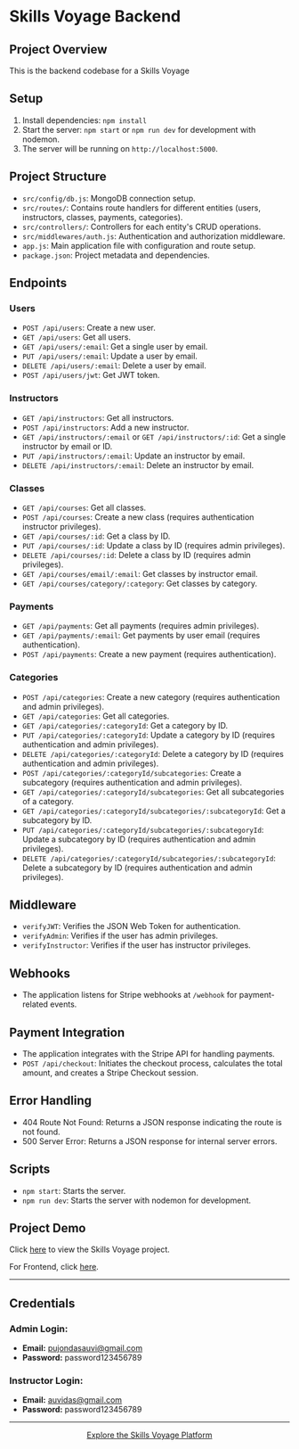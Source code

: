 # Skills Voyage Backend

## Project Overview

This is the backend codebase for a Skills Voyage

## Setup

1. Install dependencies: `npm install`
2. Start the server: `npm start` or `npm run dev` for development with nodemon.
3. The server will be running on `http://localhost:5000`.

## Project Structure

- `src/config/db.js`: MongoDB connection setup.
- `src/routes/`: Contains route handlers for different entities (users, instructors, classes, payments, categories).
- `src/controllers/`: Controllers for each entity's CRUD operations.
- `src/middlewares/auth.js`: Authentication and authorization middleware.
- `app.js`: Main application file with configuration and route setup.
- `package.json`: Project metadata and dependencies.

## Endpoints

### Users

- `POST /api/users`: Create a new user.
- `GET /api/users`: Get all users.
- `GET /api/users/:email`: Get a single user by email.
- `PUT /api/users/:email`: Update a user by email.
- `DELETE /api/users/:email`: Delete a user by email.
- `POST /api/users/jwt`: Get JWT token.

### Instructors

- `GET /api/instructors`: Get all instructors.
- `POST /api/instructors`: Add a new instructor.
- `GET /api/instructors/:email` or `GET /api/instructors/:id`: Get a single instructor by email or ID.
- `PUT /api/instructors/:email`: Update an instructor by email.
- `DELETE /api/instructors/:email`: Delete an instructor by email.

### Classes

- `GET /api/courses`: Get all classes.
- `POST /api/courses`: Create a new class (requires authentication instructor privileges).
- `GET /api/courses/:id`: Get a class by ID.
- `PUT /api/courses/:id`: Update a class by ID (requires admin privileges).
- `DELETE /api/courses/:id`: Delete a class by ID (requires admin privileges).
- `GET /api/courses/email/:email`: Get classes by instructor email.
- `GET /api/courses/category/:category`: Get classes by category.

### Payments

- `GET /api/payments`: Get all payments (requires admin privileges).
- `GET /api/payments/:email`: Get payments by user email (requires authentication).
- `POST /api/payments`: Create a new payment (requires authentication).

### Categories

- `POST /api/categories`: Create a new category (requires authentication and admin privileges).
- `GET /api/categories`: Get all categories.
- `GET /api/categories/:categoryId`: Get a category by ID.
- `PUT /api/categories/:categoryId`: Update a category by ID (requires authentication and admin privileges).
- `DELETE /api/categories/:categoryId`: Delete a category by ID (requires authentication and admin privileges).
- `POST /api/categories/:categoryId/subcategories`: Create a subcategory (requires authentication and admin privileges).
- `GET /api/categories/:categoryId/subcategories`: Get all subcategories of a category.
- `GET /api/categories/:categoryId/subcategories/:subcategoryId`: Get a subcategory by ID.
- `PUT /api/categories/:categoryId/subcategories/:subcategoryId`: Update a subcategory by ID (requires authentication and admin privileges).
- `DELETE /api/categories/:categoryId/subcategories/:subcategoryId`: Delete a subcategory by ID (requires authentication and admin privileges).

## Middleware

- `verifyJWT`: Verifies the JSON Web Token for authentication.
- `verifyAdmin`: Verifies if the user has admin privileges.
- `verifyInstructor`: Verifies if the user has instructor privileges.

## Webhooks

- The application listens for Stripe webhooks at `/webhook` for payment-related events.

## Payment Integration

- The application integrates with the Stripe API for handling payments.
- `POST /api/checkout`: Initiates the checkout process, calculates the total amount, and creates a Stripe Checkout session.

## Error Handling

- 404 Route Not Found: Returns a JSON response indicating the route is not found.
- 500 Server Error: Returns a JSON response for internal server errors.

## Scripts

- `npm start`: Starts the server.
- `npm run dev`: Starts the server with nodemon for development.

## Project Demo

Click [here](https://skills-voyage-elm.netlify.app/) to view the Skills Voyage project.

For Frontend, click [here](https://github.com/the-pujon/skill-voyage-frontend).

---

## Credentials

### Admin Login:

- **Email:** pujondasauvi@gmail.com
- **Password:** password123456789

### Instructor Login:

- **Email:** auvidas@gmail.com
- **Password:** password123456789

---

<div align="center">
  <a href="https://skills-voyage-elm.netlify.app/">Explore the Skills Voyage Platform</a>
</div>
